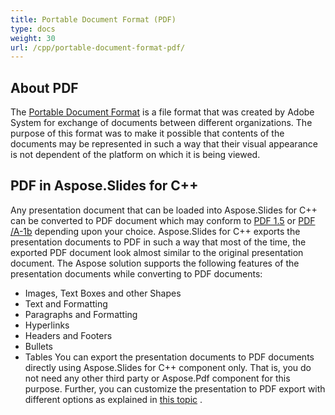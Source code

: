 ```yaml
---
title: Portable Document Format (PDF)
type: docs
weight: 30
url: /cpp/portable-document-format-pdf/
---
```


## **About PDF**
The [Portable Document Format](http://en.wikipedia.org/wiki/PDF_Format) is a file format that was created by Adobe System for exchange of documents between different organizations. The purpose of this format was to make it possible that contents of the documents may be represented in such a way that their visual appearance is not dependent of the platform on which it is being viewed.
## **PDF in Aspose.Slides for C++**
Any presentation document that can be loaded into Aspose.Slides for C++ can be converted to PDF document which may conform to [PDF 1.5](http://en.wikipedia.org/wiki/PDF/A) or [PDF /A-1b](http://en.wikipedia.org/wiki/PDF/A) depending upon your choice. Aspose.Slides for C++ exports the presentation documents to PDF in such a way that most of the time, the exported PDF document look almost similar to the original presentation document.
The Aspose solution supports the following features of the presentation documents while converting to PDF documents:

- Images, Text Boxes and other Shapes
- Text and Formatting
- Paragraphs and Formatting
- Hyperlinks
- Headers and Footers
- Bullets
- Tables
  You can export the presentation documents to PDF documents directly using Aspose.Slides for C++ component only. That is, you do not need any other third party or Aspose.Pdf component for this purpose. Further, you can customize the presentation to PDF export with different options as explained in [this topic](http://docs.aspose.com/display/slidesnet/Converting+to+PDF+File) .
